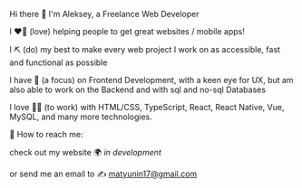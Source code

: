 Hi there 🚀 I'm Aleksey, a Freelance Web Developer

I ❤️‍🔥 (love) helping people to get great websites / mobile apps!

I ⛏️ (do) my best to make every web project I work on as accessible, fast and functional as possible

I have 🎯 (a focus) on Frontend Development, with a keen eye for UX, but am also able to work on the Backend and with sql and no-sql Databases

I love 👨‍💻 (to work) with HTML/CSS, TypeScript, React, React Native, Vue, MySQL, and many more technologies.


💬 How to reach me:

check out my website 🌍 *in development*

or send me an email to ✍  matyunin17@gmail.com
